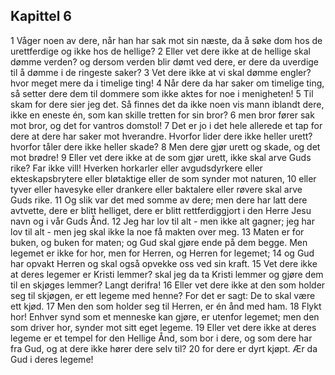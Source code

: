 ## Kapittel 6

1 Våger noen av dere, når han har sak mot sin næste, da å søke dom hos de urettferdige og ikke hos de hellige?
2 Eller vet dere ikke at de hellige skal dømme verden? og dersom verden blir dømt ved dere, er dere da uverdige til å dømme i de ringeste saker?
3 Vet dere ikke at vi skal dømme engler? hvor meget mere da i timelige ting!
4 Når dere da har saker om timelige ting, så setter dere dem til dommere som ikke aktes for noe i menigheten!
5 Til skam for dere sier jeg det. Så finnes det da ikke noen vis mann iblandt dere, ikke en eneste én, som kan skille tretten for sin bror?
6 men bror fører sak mot bror, og det for vantros domstol!
7 Det er jo i det hele allerede et tap for dere at dere har saker mot hverandre. Hvorfor lider dere ikke heller urett? hvorfor tåler dere ikke heller skade?
8 Men dere gjør urett og skade, og det mot brødre!
9 Eller vet dere ikke at de som gjør urett, ikke skal arve Guds rike? Far ikke vill! Hverken horkarler eller avgudsdyrkere eller ekteskapsbrytere eller bløtaktige eller de som synder mot naturen,
10 eller tyver eller havesyke eller drankere eller baktalere eller røvere skal arve Guds rike.
11 Og slik var det med somme av dere; men dere har latt dere avtvette, dere er blitt helliget, dere er blitt rettferdiggjort i den Herre Jesu navn og i vår Guds Ånd.
12 Jeg har lov til alt - men ikke alt gagner; jeg har lov til alt - men jeg skal ikke la noe få makten over meg.
13 Maten er for buken, og buken for maten; og Gud skal gjøre ende på dem begge. Men legemet er ikke for hor, men for Herren, og Herren for legemet;
14 og Gud har opvakt Herren og skal også opvekke oss ved sin kraft.
15 Vet dere ikke at deres legemer er Kristi lemmer? skal jeg da ta Kristi lemmer og gjøre dem til en skjøges lemmer? Langt derifra!
16 Eller vet dere ikke at den som holder seg til skjøgen, er ett legeme med henne? For det er sagt: De to skal være ett kjød.
17 Men den som holder seg til Herren, er én ånd med ham.
18 Flykt hor! Enhver synd som et menneske kan gjøre, er utenfor legemet; men den som driver hor, synder mot sitt eget legeme.
19 Eller vet dere ikke at deres legeme er et tempel for den Hellige Ånd, som bor i dere, og som dere har fra Gud, og at dere ikke hører dere selv til?
20 for dere er dyrt kjøpt. Ær da Gud i deres legeme!
